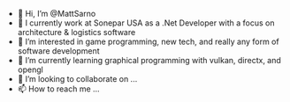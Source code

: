 - 👋 Hi, I’m @MattSarno
- 🏬 I currently work at Sonepar USA as a .Net Developer with a focus on architecture & logistics software
- 👀 I’m interested in game programming, new tech, and really any form of software development
- 🌱 I’m currently learning graphical programming with vulkan, directx, and opengl
- 💞️ I’m looking to collaborate on ...
- 📫 How to reach me ...

<!---
MattSarno/MattSarno is a ✨ special ✨ repository because its `README.md` (this file) appears on your GitHub profile.
You can click the Preview link to take a look at your changes.
--->
